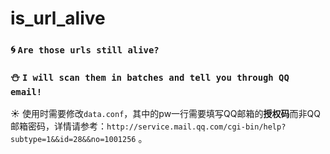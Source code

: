 # is_url_alive
### :cyclone:  `Are those urls still alive?`  
### :snowman:  `I will scan them in batches and tell you through QQ email!`  
:sunny:  使用时需要修改`data.conf`，其中的pw一行需要填写QQ邮箱的**授权码**而非QQ邮箱密码，详情请参考：`http://service.mail.qq.com/cgi-bin/help?subtype=1&&id=28&&no=1001256` 。  



